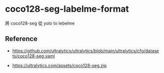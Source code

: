 # coco128-seg-labelme-format

將 coco128-seg 從 yolo to lebelme

## Reference

- https://github.com/ultralytics/ultralytics/blob/main/ultralytics/cfg/datasets/coco128-seg.yaml

- https://ultralytics.com/assets/coco128-seg.zip
